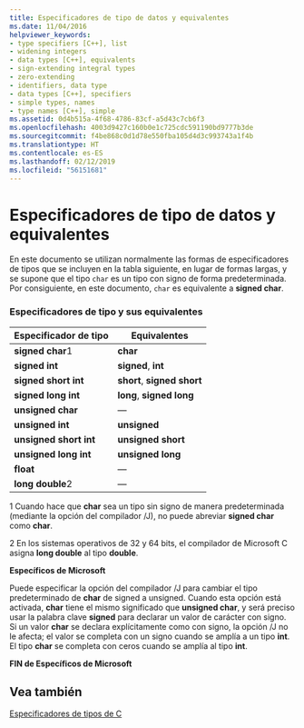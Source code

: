 ```yaml
---
title: Especificadores de tipo de datos y equivalentes
ms.date: 11/04/2016
helpviewer_keywords:
- type specifiers [C++], list
- widening integers
- data types [C++], equivalents
- sign-extending integral types
- zero-extending
- identifiers, data type
- data types [C++], specifiers
- simple types, names
- type names [C++], simple
ms.assetid: 0d4b515a-4f68-4786-83cf-a5d43c7cb6f3
ms.openlocfilehash: 4003d9427c160b0e1c725cdc591190bd9777b3de
ms.sourcegitcommit: f4be868c0d1d78e550fba105d4d3c993743a1f4b
ms.translationtype: HT
ms.contentlocale: es-ES
ms.lasthandoff: 02/12/2019
ms.locfileid: "56151681"
---
```

# <a name="data-type-specifiers-and-equivalents"></a>Especificadores de tipo de datos y equivalentes

En este documento se utilizan normalmente las formas de especificadores de tipos que se incluyen en la tabla siguiente, en lugar de formas largas, y se supone que el tipo `char` es un tipo con signo de forma predeterminada. Por consiguiente, en este documento, `char` es equivalente a **signed char**.

### <a name="type-specifiers-and-equivalents"></a>Especificadores de tipo y sus equivalentes

|Especificador de tipo|Equivalentes|
|--------------------|---------------------|
|**signed char**1|**char**|
|**signed int**|**signed**, **int**|
|**signed short int**|**short**, **signed short**|
|**signed long int**|**long**, **signed long**|
|**unsigned char**|—|
|**unsigned int**|**unsigned**|
|**unsigned short int**|**unsigned short**|
|**unsigned long int**|**unsigned long**|
|**float**|—|
|**long double**2|—|

1 Cuando hace que **char** sea un tipo sin signo de manera predeterminada (mediante la opción del compilador /J), no puede abreviar **signed char** como **char**.

2 En los sistemas operativos de 32 y 64 bits, el compilador de Microsoft C asigna **long double** al tipo **double**.

**Específicos de Microsoft**

Puede especificar la opción del compilador /J para cambiar el tipo predeterminado de **char** de signed a unsigned. Cuando esta opción está activada, **char** tiene el mismo significado que **unsigned char**, y será preciso usar la palabra clave **signed** para declarar un valor de carácter con signo. Si un valor **char** se declara explícitamente como con signo, la opción /J no le afecta; el valor se completa con un signo cuando se amplía a un tipo **int**. El tipo **char** se completa con ceros cuando se amplía al tipo **int**.

**FIN de Específicos de Microsoft**

## <a name="see-also"></a>Vea también

[Especificadores de tipos de C](../c-language/c-type-specifiers.md)
